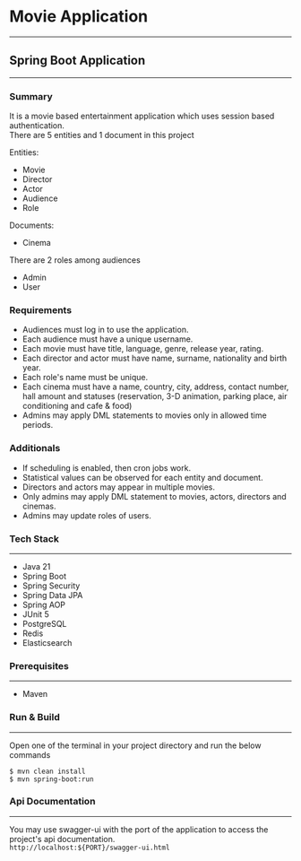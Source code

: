 # Movie Application
---

## Spring Boot Application
---

### Summary
It is a movie based entertainment application which uses session based authentication.<br/>
There are 5 entities and 1 document in this project

Entities:
- Movie
- Director
- Actor
- Audience
- Role

 Documents:
 - Cinema

There are 2 roles among audiences
- Admin
- User

### Requirements
- Audiences must log in to use the application.
- Each audience must have a unique username.
- Each movie must have title, language, genre, release year, rating.
- Each director and actor must have name, surname, nationality and birth year.
- Each role's name must be unique.
- Each cinema must have a name, country, city, address, contact number, hall amount and statuses (reservation, 3-D animation, parking place, air conditioning and cafe & food)
- Admins may apply DML statements to movies only in allowed time periods.

### Additionals
- If scheduling is enabled, then cron jobs work.
- Statistical values can be observed for each entity and document. 
- Directors and actors may appear in multiple movies.
- Only admins may apply DML statement to movies, actors, directors and cinemas.
- Admins may update roles of users.

### Tech Stack
---
- Java 21
- Spring Boot
- Spring Security
- Spring Data JPA
- Spring AOP
- JUnit 5
- PostgreSQL
- Redis
- Elasticsearch

### Prerequisites
---
- Maven

### Run & Build
---
Open one of the terminal in your project directory and run the below commands

```
$ mvn clean install
$ mvn spring-boot:run
```

### Api Documentation
---
You may use swagger-ui with the port of the application to access the project's api documentation.<br/>
`http://localhost:${PORT}/swagger-ui.html`
